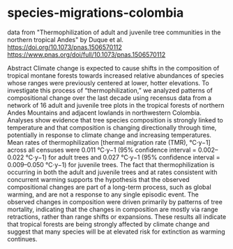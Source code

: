 # species-migrations-colombia
data from "Thermophilization of adult and juvenile tree communities in the northern tropical Andes" by Duque et al.
https://doi.org/10.1073/pnas.1506570112
https://www.pnas.org/doi/full/10.1073/pnas.1506570112

Abstract
Climate change is expected to cause shifts in the composition of tropical montane forests towards increased relative abundances of species whose ranges were previously centered at lower, hotter elevations. To investigate this process of “thermophilization,” we analyzed patterns of compositional change over the last decade using recensus data from a network of 16 adult and juvenile tree plots in the tropical forests of northern Andes Mountains and adjacent lowlands in northwestern Colombia. Analyses show evidence that tree species composition is strongly linked to temperature and that composition is changing directionally through time, potentially in response to climate change and increasing temperatures. Mean rates of thermophilization [thermal migration rate (TMR), °C⋅y−1] across all censuses were 0.011 °C⋅y−1 (95% confidence interval = 0.002–0.022 °C⋅y−1) for adult trees and 0.027 °C⋅y−1 (95% confidence interval = 0.009–0.050 °C⋅y−1) for juvenile trees. The fact that thermophilization is occurring in both the adult and juvenile trees and at rates consistent with concurrent warming supports the hypothesis that the observed compositional changes are part of a long-term process, such as global warming, and are not a response to any single episodic event. The observed changes in composition were driven primarily by patterns of tree mortality, indicating that the changes in composition are mostly via range retractions, rather than range shifts or expansions. These results all indicate that tropical forests are being strongly affected by climate change and suggest that many species will be at elevated risk for extinction as warming continues.
